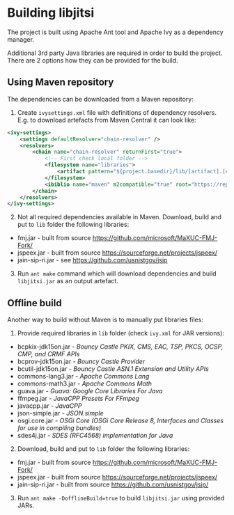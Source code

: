 # Building libjitsi
The project is built using Apache Ant tool and Apache Ivy as a dependency manager.

Additional 3rd party Java libraries are required in order to build the project. There are 2 options how they can be provided for the build.

## Using Maven repository
The dependencies can be downloaded from a Maven repository:
1. Create `ivysettings.xml` file with definitions of dependency resolvers. E.g. to download artefacts from Maven Central it can look like:
```ivysettings.xml
<ivy-settings>
    <settings defaultResolver="chain-resolver" />
    <resolvers>
        <chain name="chain-resolver" returnFirst="true">
            <!-- First check local folder -->
            <filesystem name="libraries">
                <artifact pattern="${project.basedir}/lib/[artifact].[ext]"/>
            </filesystem>
            <ibiblio name="maven" m2compatible="true" root="https://repo1.maven.org/maven2/" />
        </chain>
    </resolvers>
</ivy-settings>
```
2. Not all required dependencies available in Maven. Download, build and put to `lib` folder the following libraries:
- fmj.jar - built from source https://github.com/microsoft/MaXUC-FMJ-Fork/
- jspeex.jar - built from source https://sourceforge.net/projects/jspeex/
- jain-sip-ri.jar - see https://github.com/usnistgov/jsip
3. Run `ant make` command which will download dependencies and build `libjitsi.jar` as an output artefact.

## Offline build
Another way to build without Maven is to manually put libraries files:
1. Provide required libraries in `lib` folder (check `ivy.xml` for JAR versions):
- bcpkix-jdk15on.jar - *Bouncy Castle PKIX, CMS, EAC, TSP, PKCS, OCSP, CMP, and CRMF APIs*
- bcprov-jdk15on.jar - *Bouncy Castle Provider*
- bcutil-jdk15on.jar - *Bouncy Castle ASN.1 Extension and Utility APIs*
- commons-lang3.jar - *Apache Commons Lang*
- commons-math3.jar - *Apache Commons Math*
- guava.jar - *Guava: Google Core Libraries For Java*
- ffmpeg.jar - *JavaCPP Presets For FFmpeg*
- javacpp.jar - *JavaCPP*
- json-simple.jar - *JSON.simple*
- osgi.core.jar - *OSGi Core (OSGi Core Release 8, Interfaces and Classes for use in compiling bundles)*
- sdes4j.jar - *SDES (RFC4568) implementation for Java*
2. Download, build and put to `lib` folder the following libraries:
- fmj.jar - built from source https://github.com/microsoft/MaXUC-FMJ-Fork/
- jspeex.jar - built from source https://sourceforge.net/projects/jspeex/
- jain-sip-ri.jar - built from source https://github.com/usnistgov/jsip/
3. Run `ant make -DofflineBuild=true` to build `libjitsi.jar` using provided JARs.
